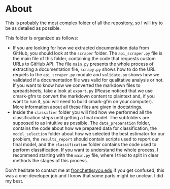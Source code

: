 # About

This is probably the most complex folder of all the repository, so I will try to be as detailed as possible.

This folder is organized as follows:
- If you are looking for how we extracted documentation data from GitHub, you should look at the `scraper` folder. The `api_scraper.py` file is the main file of this folder, containing the code that requests custom URLs to GitHub API. The file `main.py` presents the whole process of extracting a documentation file, `scrapy.py` shows how to do the URL requets to the `api_scraper.py` module and `validate.py` shows how we validated if a documentation file was valid for qualitative analysis or not. If you want to know how we converted the markdown files to spreadsheets, take a look at `export.py` (Please noticed that we use cmark-gfm to convert the markdown content to plaintext and, if you want to run it, you will need to build cmark-gfm on your computer). More information about all these files are given in doctstrings.
- Inside the `classifier` folder you will find how we performed all the classification steps until getting a final model. The subfolders are supposed to as intuitive as possible. The `data_preparation` folder, contains the code about how we prepared data for classification, the `model_selection` folder about how we selected the best estimator for our problem, the `results_report` should contain scripts used to report our final model, and the `classification` folder contains the code used to perform classification. If you want to understand the whole process, I recommend starting with the `main.py` file, where I tried to split in clear methods the stages of this process. 

Don't hesitate to contact me at fronchettl@vcu.edu if you get confused, this was a one-developer job and I know that some parts might be unclear. I did my best.
